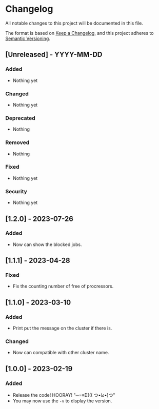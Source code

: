 # Changelog

All notable changes to this project will be documented in this file.

The format is based on [Keep a Changelog](https://keepachangelog.com/en/1.0.0/),
and this project adheres to [Semantic Versioning](https://semver.org/spec/v2.0.0.html).


## [Unreleased] - YYYY-MM-DD

### Added
- Nothing yet

### Changed
- Nothing yet

### Deprecated
- Nothing

### Removed
- Nothing

### Fixed
- Nothing yet

### Security
- Nothing yet


## [1.2.0] - 2023-07-26

### Added
- Now can show the blocked jobs.


## [1.1.1] - 2023-04-28

### Fixed
- Fix the counting number of free of procressors.


## [1.1.0] - 2023-03-10

### Added
- Print put the message on the cluster if there is.

### Changed
- Now can compatible with other cluster name.


## [1.0.0] - 2023-02-19

### Added
- Release the code! HOORAY! "─=≡Σ((( つ•̀ω•́)つ"
- You may now use the `-v` to display the version.
